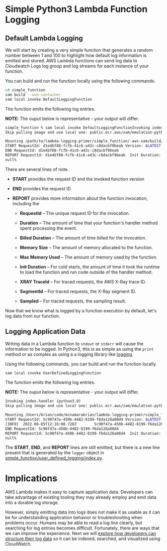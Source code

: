 # Simple Python3 Lambda Function Logging

## Default Lambda Logging

We will start by creating a very simple function that generates a random number between 1 and 100 to highlight how default log information is emitted and stored. AWS Lambda functions can send log data to Cloudwatch Logs log group and log streams for each instance of your function.

You can build and run the function locally using the following commands.

```bash
cd simple_function
sam build --use-container
sam local invoke DefaultLoggingFunction
```

The function emits the following log entries.

**NOTE:** The ouput below is representative - your output will differ.

```bash
simple_function % sam local invoke DefaultLoggingFunctionInvoking index.handler (python3.9)
Skip pulling image and use local one: public.ecr.aws/sam/emulation-python3.9:rapid-1.53.0-x86_64.

Mounting /path/to/lambda-logging-primer/simple_function/.aws-sam/build/DefaultLoggingFunction as /var/task:ro,delegated inside runtime container
START RequestId: d1e4bf88-fcfb-41c6-a43c-c8dacbf9beab Version: $LATEST
END RequestId: d1e4bf88-fcfb-41c6-a43c-c8dacbf9beab
REPORT RequestId: d1e4bf88-fcfb-41c6-a43c-c8dacbf9beab  Init Duration: 0.13 ms  Duration: 233.83 ms     Billed Duration: 234 ms        Memory Size: 128 MB     Max Memory Used: 128 MB
null%                                                                                   
```

There are several lines of note. 

* **START** provides the request ID and the invoked function version 

* **END** provides the request ID

* **REPORT** provides more information about the function invocation, including the

    * **RequestId** – The unique request ID for the invocation.

    * **Duration** – The amount of time that your function's handler method spent processing the event.

    * **Billed Duration** – The amount of time billed for the invocation.

    * **Memory Size** – The amount of memory allocated to the function.

    * **Max Memory Used** – The amount of memory used by the function.

    * **Init Duration** – For cold starts, the amount of time it took the runtime to load the function and run code outside of the handler method.

    * **XRAY TraceId** – For traced requests, the AWS X-Ray trace ID.

    * **SegmentId** – For traced requests, the X-Ray segment ID.

    * **Sampled** – For traced requests, the sampling result.

Now that we know what is logged by a function execution by default, let's log data from our function.

## Logging Application Data

Writing data in a Lambda function to `stdout` or `stderr` will cause the information to be logged. In Python3, this is as simple as using the `print` method or as complex as using a a logging library like [logging](https://docs.python.org/3/library/logging.html).

Using the following commands, you can build and run the function locally.

```bash
sam local invoke UserDefinedLoggingFunction
```

The function emits the following log entries.

**NOTE:** The ouput below is representative - your output will differ.

```bash
Invoking index.handler (python3.9)
Skip pulling image and use local one: public.ecr.aws/sam/emulation-python3.9:rapid-1.53.0-x86_64.

Mounting /Users/brian/code/mcnamarabrian/lambda-logging-primer/simple_function/.aws-sam/build/UserDefinedLoggingFunction as /var/task:ro,delegated inside runtime container
START RequestId: 5c90f47a-450b-4482-8199-f6da128a08d4 Version: $LATEST
[INFO]  2022-08-05T12:16:08.728Z        5c90f47a-450b-4482-8199-f6da128a08d4    Generated random number 98
END RequestId: 5c90f47a-450b-4482-8199-f6da128a08d4
REPORT RequestId: 5c90f47a-450b-4482-8199-f6da128a08d4  Init Duration: 0.36 ms  Duration: 120.73 ms     Billed Duration: 121 ms        Memory Size: 128 MB     Max Memory Used: 128 MB
null%                       
```

The **START**, **END**, and **REPORT** lines are still emitted, but there is a new line present that is generated by the `logger` object in [simple_function/user_defined_logging/index.py](./simple_function/user_defined_logging/index.py).

# Implications

AWS Lambda makes it easy to capture application data. Developers can take advantage of existing tooling they may already employ and emit data into a durable log storage.

However, simply emitting data into logs does not make it as usable as it can be for understanding application behavior or troubleshooting when problems occur. Humans may be able to read a log line clearly, but searching for log entries becomes difficult. Fortunately, there are ways that we can improve the experience. Next we will [explore how developers can structure their log data](./deploy-structured.md) so it can be indexed, searched, and visualized using CloudWatch.
